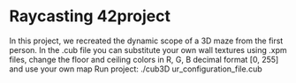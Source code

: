 #  Raycasting 42project
In this project, we recreated the dynamic scope of a 3D maze from the first person.
In the .cub file you can substitute your own wall textures using .xpm files, change the floor and ceiling colors in R, G, B decimal format [0, 255] and use your own map
Run project: ./cub3D ur_configuration_file.cub
